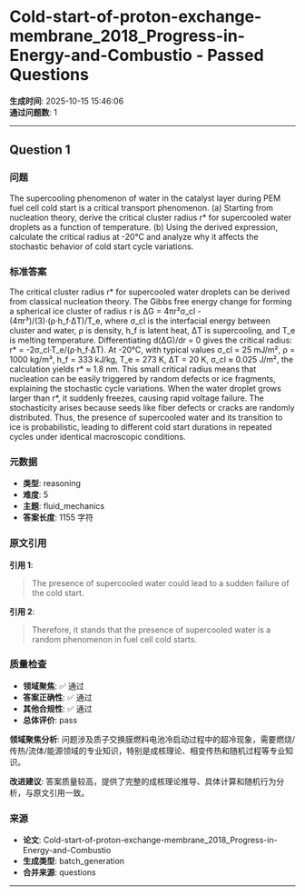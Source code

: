 # Cold-start-of-proton-exchange-membrane_2018_Progress-in-Energy-and-Combustio - Passed Questions

**生成时间**: 2025-10-15 15:46:06  
**通过问题数**: 1

---

## Question 1

### 问题

The supercooling phenomenon of water in the catalyst layer during PEM fuel cell cold start is a critical transport phenomenon. (a) Starting from nucleation theory, derive the critical cluster radius r* for supercooled water droplets as a function of temperature. (b) Using the derived expression, calculate the critical radius at -20°C and analyze why it affects the stochastic behavior of cold start cycle variations.

### 标准答案

The critical cluster radius r* for supercooled water droplets can be derived from classical nucleation theory. The Gibbs free energy change for forming a spherical ice cluster of radius r is ΔG = 4πr²σ_cl - (4πr³)/(3)·(ρ·h_f·ΔT)/T_e, where σ_cl is the interfacial energy between cluster and water, ρ is density, h_f is latent heat, ΔT is supercooling, and T_e is melting temperature. Differentiating d(ΔG)/dr = 0 gives the critical radius: r* = -2σ_cl·T_e/(ρ·h_f·ΔT). At -20°C, with typical values σ_cl = 25 mJ/m², ρ = 1000 kg/m³, h_f = 333 kJ/kg, T_e = 273 K, ΔT = 20 K, σ_cl ≈ 0.025 J/m², the calculation yields r* ≈ 1.8 nm. This small critical radius means that nucleation can be easily triggered by random defects or ice fragments, explaining the stochastic cycle variations. When the water droplet grows larger than r*, it suddenly freezes, causing rapid voltage failure. The stochasticity arises because seeds like fiber defects or cracks are randomly distributed. Thus, the presence of supercooled water and its transition to ice is probabilistic, leading to different cold start durations in repeated cycles under identical macroscopic conditions.

### 元数据

- **类型**: reasoning
- **难度**: 5
- **主题**: fluid_mechanics
- **答案长度**: 1155 字符

### 原文引用

**引用 1**:
> The presence of supercooled water could lead to a sudden failure of the cold start.

**引用 2**:
> Therefore, it stands that the presence of supercooled water is a random phenomenon in fuel cell cold starts.

### 质量检查

- **领域聚焦**: ✅ 通过
- **答案正确性**: ✅ 通过
- **其他合规性**: ✅ 通过
- **总体评价**: pass

**领域聚焦分析**: 问题涉及质子交换膜燃料电池冷启动过程中的超冷现象，需要燃烧/传热/流体/能源领域的专业知识，特别是成核理论、相变传热和随机过程等专业知识。

**改进建议**: 答案质量较高，提供了完整的成核理论推导、具体计算和随机行为分析，与原文引用一致。

### 来源

- **论文**: Cold-start-of-proton-exchange-membrane_2018_Progress-in-Energy-and-Combustio
- **生成类型**: batch_generation
- **合并来源**: questions

---

